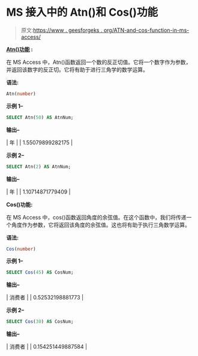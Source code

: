# MS 接入中的 Atn()和 Cos()功能

> 原文:[https://www . geesforgeks . org/ATN-and-cos-function-in-ms-access/](https://www.geeksforgeeks.org/atn-and-cos-function-in-ms-access/)

**[Atn()功能](https://www.geeksforgeeks.org/sql-functions-aggregate-scalar-functions/) :**

在 MS Access 中，Atn()函数返回一个数的反正切值。它将一个数字作为参数，并返回该数字的反正切。它将有助于进行三角学的数学运算。

**语法:**

```sql
Atn(number)

```

**示例 1–**

```sql
SELECT Atn(50) AS AtnNum;

```

**输出–**

| 年 |
| 1.55079899282175 |

**示例 2–**

```sql
SELECT Atn(2) AS AtnNum;

```

**输出–**

| 年 |
| 1.10714871779409 |

**Cos()功能:**

在 MS Access 中，cos()函数返回角度的余弦值。在这个函数中，我们将传递一个角度作为参数，它将返回该角度的余弦值。这也将有助于执行三角数学运算。

**语法:**

```sql
Cos(number)

```

**示例 1–**

```sql
SELECT Cos(45) AS CosNum;

```

**输出–**

| 消费者 |
| 0.52532198881773 |

**示例 2–**

```sql
SELECT Cos(30) AS CosNum;

```

**输出–**

| 消费者 |
| 0.154251449887584 |